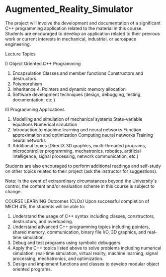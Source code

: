 # Augmented_Reality_Simulator

The project will involve the development and documentation of a significant C++ programming application related to the material in this course.  Students are encouraged to develop an application related to their previous work or current interests in mechanical, industrial, or aerospace engineering.
 
Lecture Topics

I) Object Oriented C++ Programming

1. Encapsulation
Classes and member functions
Constructors and destructors
2. Polymorphism
3. Inheritance
	4. Pointers and dynamic memory allocation
5. Software development techniques (design, debugging, testing, documentation, etc.)

II) Programming Applications

1. Modelling and simulation of mechanical systems
	State-variable equations
Numerical simulation
2. Introduction to machine learning and neural networks
	Function approximation and optimization
	Computing neural networks
	Training neural networks
3. Additional topics (DirectX 3D graphics, multi-threaded programs, microcontroller programming, mechatronics, robotics, artificial intelligence, signal processing, network communication, etc.)

Students are also encouraged to perform additional readings and self-study on other topics related to their project (ask the instructor for suggestions).

Note: In the event of extraordinary circumstances beyond the University's control, the content and/or evaluation scheme in this course is subject to change.


COURSE LEARNING Outcomes (CLOs)
Upon successful completion of MECH 415, the students will be able to:
1) Understand the usage of C++ syntax including classes, constructors, destructors, and overloading.
2) Understand advanced C++ programming topics including pointers, shared memory, communication, binary file I/O, 3D graphics, and real-time simulation.
3) Debug and test programs using symbolic debuggers.
4) Apply the C++ topics listed above to solve problems including numerical simulation, real-time simulation, virtual reality, machine learning, signal processing, mechatronics, and optimization. 
5) Design and implement functions and classes to develop modular object oriented programs.
